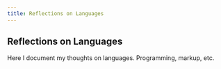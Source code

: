 ```yaml
---
title: Reflections on Languages
---
```

## Reflections on Languages

Here I document my thoughts on languages. Programming, markup, etc.